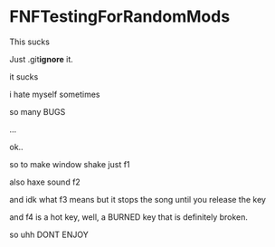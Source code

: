 # FNFTestingForRandomMods
This sucks

Just .git**ignore** it.

it sucks

i hate myself sometimes

so many BUGS

...

ok..

so to make window shake just f1

also haxe sound f2

and idk what f3 means but it stops the song until you release the key

and f4 is a hot key, well, a BURNED key that is definitely broken.

so uhh DONT ENJOY
